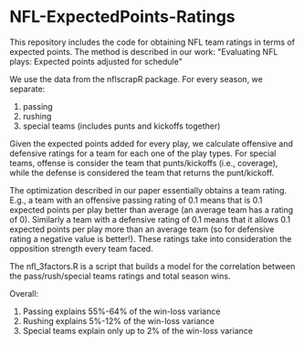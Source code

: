 # NFL-ExpectedPoints-Ratings
This repository includes the code for obtaining NFL team ratings in terms of expected points. The method is described in our work: "Evaluating NFL plays: Expected points adjusted for schedule"


We use the data from the nflscrapR package. For every season, we separate:

1. passing
2. rushing
3. special teams (includes punts and kickoffs together)

Given the expected points added for every play, we calculate offensive and defensive ratings for a team for each one of the play types. For special teams, offense is consider the team that punts/kickoffs (i.e., coverage), while the defense is considered the team that returns the punt/kickoff.

The optimization described in our paper essentially obtains a team rating. E.g., a team with an offensive passing rating of 0.1 means that is 0.1 expected points per play better than average (an average team has a rating of 0). Similarly a team with a defensive rating of 0.1 means that it allows 0.1 expected points per play more than an average team (so for defensive rating a negative value is better!). These ratings take into consideration the opposition strength every team faced.

The nfl_3factors.R is a script that builds a model for the correlation between the pass/rush/special teams ratings and total season wins. 

Overall: 

1. Passing explains 55%-64% of the win-loss variance
2. Rushing explains 5%-12% of the win-loss variance
3. Special teams explain only up to 2% of the win-loss variance


